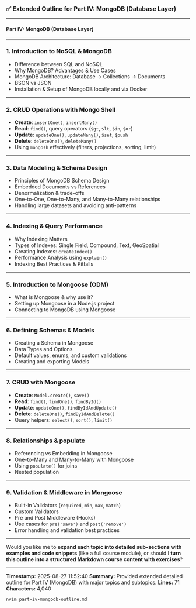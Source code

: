 ### ✅ Extended Outline for **Part IV: MongoDB (Database Layer)**

---

#### **Part IV: MongoDB (Database Layer)**

---

### **1. Introduction to NoSQL & MongoDB**

* Difference between SQL and NoSQL
* Why MongoDB? Advantages & Use Cases
* MongoDB Architecture: Database → Collections → Documents
* BSON vs JSON
* Installation & Setup of MongoDB locally and via Docker

---

### **2. CRUD Operations with Mongo Shell**

* **Create**: `insertOne()`, `insertMany()`
* **Read**: `find()`, query operators (`$gt`, `$lt`, `$in`, `$or`)
* **Update**: `updateOne()`, `updateMany()`, `$set`, `$push`
* **Delete**: `deleteOne()`, `deleteMany()`
* Using `mongosh` effectively (filters, projections, sorting, limit)

---

### **3. Data Modeling & Schema Design**

* Principles of MongoDB Schema Design
* Embedded Documents vs References
* Denormalization & trade-offs
* One-to-One, One-to-Many, and Many-to-Many relationships
* Handling large datasets and avoiding anti-patterns

---

### **4. Indexing & Query Performance**

* Why Indexing Matters
* Types of Indexes: Single Field, Compound, Text, GeoSpatial
* Creating Indexes: `createIndex()`
* Performance Analysis using `explain()`
* Indexing Best Practices & Pitfalls

---

### **5. Introduction to Mongoose (ODM)**

* What is Mongoose & why use it?
* Setting up Mongoose in a Node.js project
* Connecting to MongoDB using Mongoose

---

### **6. Defining Schemas & Models**

* Creating a Schema in Mongoose
* Data Types and Options
* Default values, enums, and custom validations
* Creating and exporting Models

---

### **7. CRUD with Mongoose**

* **Create**: `Model.create()`, `save()`
* **Read**: `find()`, `findOne()`, `findById()`
* **Update**: `updateOne()`, `findByIdAndUpdate()`
* **Delete**: `deleteOne()`, `findByIdAndDelete()`
* Query helpers: `select()`, `sort()`, `limit()`

---

### **8. Relationships & populate**

* Referencing vs Embedding in Mongoose
* One-to-Many and Many-to-Many with Mongoose
* Using `populate()` for joins
* Nested population

---

### **9. Validation & Middleware in Mongoose**

* Built-in Validators (`required`, `min`, `max`, `match`)
* Custom Validators
* Pre and Post Middleware (Hooks)
* Use cases for `pre('save')` and `post('remove')`
* Error handling and validation best practices

---

Would you like me to **expand each topic into detailed sub-sections with examples and code snippets** (like a full course module), or should I **turn this outline into a structured Markdown course content with exercises**?

---

**Timestamp:** 2025-08-27 11:52:40
**Summary:** Provided extended detailed outline for Part IV (MongoDB) with major topics and subtopics.
**Lines:** 71
**Characters:** 4,040

```bash
nvim part-iv-mongodb-outline.md
```

